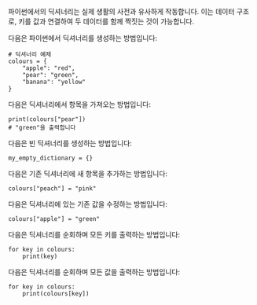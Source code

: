 파이썬에서의 딕셔너리는 실제 생활의 사전과 유사하게 작동합니다. 이는 데이터 구조로, 키를 값과 연결하여 두 데이터를 함께 짝짓는 것이 가능합니다.

다음은 파이썬에서 딕셔너리를 생성하는 방법입니다:
```
# 딕셔너리 예제
colours = {
    "apple": "red", 
    "pear": "green", 
    "banana": "yellow"
}
```

다음은 딕셔너리에서 항목을 가져오는 방법입니다:
```
print(colours["pear"])
# "green"을 출력합니다
```

다음은 빈 딕셔너리를 생성하는 방법입니다:
```
my_empty_dictionary = {}
```

다음은 기존 딕셔너리에 새 항목을 추가하는 방법입니다:
```
colours["peach"] = "pink"
```

다음은 딕셔너리에 있는 기존 값을 수정하는 방법입니다:
```
colours["apple"] = "green"
```

다음은 딕셔너리를 순회하며 모든 키를 출력하는 방법입니다:
```
for key in colours:
    print(key)
```

다음은 딕셔너리를 순회하며 모든 값을 출력하는 방법입니다:
```
for key in colours:
    print(colours[key])